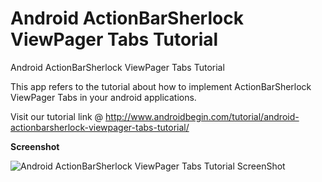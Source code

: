 Android ActionBarSherlock ViewPager Tabs Tutorial
============================================

Android ActionBarSherlock ViewPager Tabs Tutorial

This app refers to the tutorial about how to implement ActionBarSherlock ViewPager Tabs in your android applications. 

Visit our tutorial link @ http://www.androidbegin.com/tutorial/android-actionbarsherlock-viewpager-tabs-tutorial/

**Screenshot**

![Android ActionBarSherlock ViewPager Tabs Tutorial ScreenShot](http://www.androidbegin.com/wp-content/uploads/2013/04/ViewPager-Screenshot.png)
